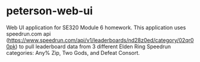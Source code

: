 # peterson-web-ui
Web UI application for SE320 Module 6 homework.
This application uses speedrun.com api (https://www.speedrun.com/api/v1/leaderboards/nd28z0ed/category/02qr00pk) to pull leaderboard data from 3 different Elden Ring Speedrun categories: Any% Zip, Two Gods, and Defeat Consort.
